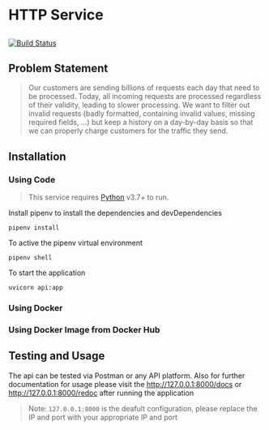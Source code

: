 # HTTP Service
## 

[![Build Status](https://travis-ci.org/joemccann/dillinger.svg?branch=master)](https://travis-ci.org/joemccann/dillinger)


## Problem Statement

> Our customers are sending billions of requests each day that need to be processed. Today, all incoming requests are processed regardless of their validity, leading to slower processing. We want to filter out invalid requests (badly formatted, containing invalid values, missing required fields, …) but keep a history on a day-by-day basis so that we can properly charge customers for the traffic they send.

## Installation
### Using Code
> This service requires [Python](https://www.python.org/) v3.7+ to run.

Install pipenv to install the dependencies and devDependencies

```pip install pipenv
pipenv install
```
To active the pipenv virtual environment
```
pipenv shell
```

To start the application
```
uvicorn api:app
```
### Using Docker
<TODO>


### Using Docker Image from Docker Hub

<TODO>

## Testing and Usage

The api can be tested via Postman or any API platform. Also for further documentation for usage please visit the http://127.0.0.1:8000/docs or http://127.0.0.1:8000/redoc after running the application
> Note: `127.0.0.1:8000` is the deafult configuration, please replace the IP and port with your appropriate IP and port





